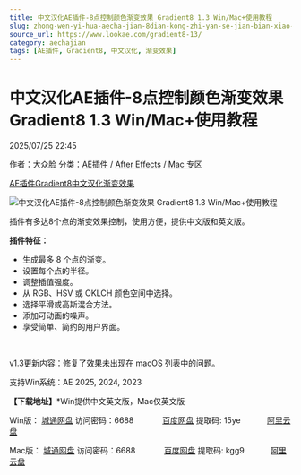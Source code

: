 ```yaml
---
title: 中文汉化AE插件-8点控制颜色渐变效果 Gradient8 1.3 Win/Mac+使用教程
slug: zhong-wen-yi-hua-aecha-jian-8dian-kong-zhi-yan-se-jian-bian-xiao-guo-gradient8-1-3-win-mac-shi-yong-jiao-cheng
source_url: https://www.lookae.com/gradient8-13/
category: aechajian
tags: [AE插件, Gradient8, 中文汉化, 渐变效果]
---
```

# 中文汉化AE插件-8点控制颜色渐变效果 Gradient8 1.3 Win/Mac+使用教程

2025/07/25 22:45

作者：大众脸
分类：[AE插件](https://www.lookae.com/after-effects/aechajian/) / [After Effects](https://www.lookae.com/after-effects/) / [Mac 专区](https://www.lookae.com/mac-osx/)

[AE插件](https://www.lookae.com/tag/ae%e6%8f%92%e4%bb%b6/)[Gradient8](https://www.lookae.com/tag/gradient8/)[中文汉化](https://www.lookae.com/tag/%e4%b8%ad%e6%96%87%e6%b1%89%e5%8c%96/)[渐变效果](https://www.lookae.com/tag/%e6%b8%90%e5%8f%98%e6%95%88%e6%9e%9c/)

![中文汉化AE插件-8点控制颜色渐变效果 Gradient8 1.3 Win/Mac+使用教程](https://www.lookae.com/wp-content/uploads/2025/07/Gradient8.jpg "中文汉化AE插件-8点控制颜色渐变效果 Gradient8 1.3 Win/Mac+使用教程-LookAE.com")

插件有多达8个点的渐变效果控制，使用方便，提供中文版和英文版。

**插件特征：**

* 生成最多 8 个点的渐变。
* 设置每个点的半径。
* 调整插值强度。
* 从 RGB、HSV 或 OKLCH 颜色空间中选择。
* 选择平滑或高斯混合方法。
* 添加可动画的噪声。
* 享受简单、简约的用户界面。

[﻿](http://cloud.video.taobao.com/play/u/null/p/1/e/6/t/1/526210232745.mp4)

v1.3更新内容：修复了效果未出现在 macOS 列表中的问题。

支持Win系统：AE 2025, 2024, 2023

**【下载地址】**\*Win提供中文英文版，Mac仅英文版

Win版： [城通网盘](https://url70.ctfile.com/f/2827370-1543531204-735b34?p=4431) 访问密码：6688             [百度网盘](https://pan.baidu.com/s/1tNaBILjT_NRKJOgQqoe-gQ?pwd=15ye) 提取码: 15ye            [阿里云盘](https://www.alipan.com/s/m5GF3yc972t)

Mac版： [城通网盘](https://url70.ctfile.com/f/2827370-1546120018-d81f13?p=4431) 访问密码：6688             [百度网盘](https://pan.baidu.com/s/18LYANtxkaX7Qx4vlxUiAHw?pwd=kgg9) 提取码: kgg9            [阿里云盘](https://www.alipan.com/s/id1MR58C5qn)
